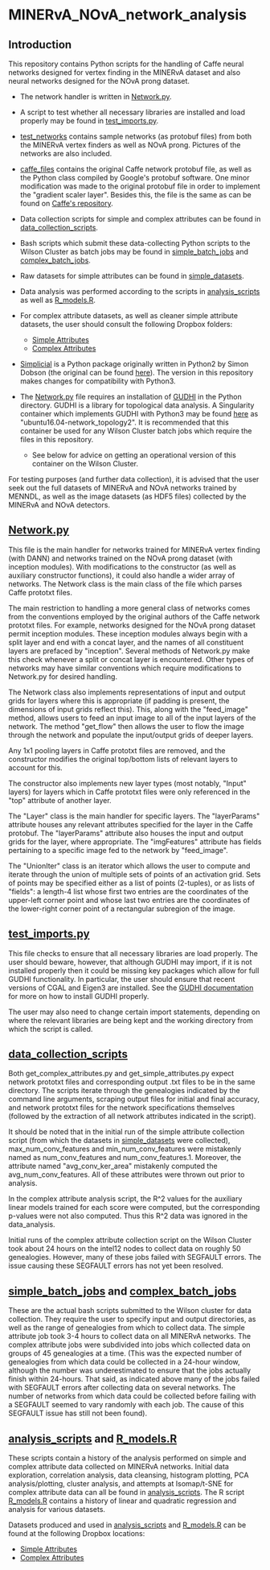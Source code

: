 MINERvA_NOvA_network_analysis
=============================

Introduction
-----------------------------

This repository contains Python scripts for the handling of Caffe neural
networks designed for vertex finding in the MINERvA dataset and also neural
networks designed for the NOvA prong dataset. 

* The network handler is written in
[Network.py](https://github.com/jhamer90811/MINERvA_NOvA_network_analysis/blob/master/Network.py).

* A script to test whether all necessary libraries are installed and load
properly may be found in [test_imports.py](https://github.com/jhamer90811/MINERvA_NOvA_network_analysis/blob/master/test_imports.py).

* [test_networks](https://github.com/jhamer90811/MINERvA_NOvA_network_analysis/tree/master/test_networks)
contains sample networks (as protobuf files) from both the MINERvA vertex finders as well as NOvA
prong. Pictures of the networks are also included.

* [caffe_files](https://github.com/jhamer90811/MINERvA_NOvA_network_analysis/tree/master/caffe_files)
contains the original Caffe network protobuf file, as well as the Python class
compiled by Google's protobuf software. One minor modification was made to the
original protobuf file in order to implement the "gradient scaler layer".
Besides this, the file is the same as can be found on [Caffe's repository](https://github.com/BVLC/caffe).

* Data collection scripts for simple and complex attributes can be found
in [data_collection_scripts](https://github.com/jhamer90811/MINERvA_NOvA_network_analysis/tree/master/data_collection_scripts).

* Bash scripts which submit these data-collecting Python scripts to the Wilson
Cluster as batch jobs may be found in [simple_batch_jobs](https://github.com/jhamer90811/MINERvA_NOvA_network_analysis/tree/master/simple_batch_jobs)
and [complex_batch_jobs](https://github.com/jhamer90811/MINERvA_NOvA_network_analysis/tree/master/complex_batch_jobs).

* Raw datasets for simple attributes can be found in [simple_datasets](https://github.com/jhamer90811/MINERvA_NOvA_network_analysis/tree/master/simple_datasets).

* Data analysis was performed according to the scripts in [analysis_scripts](https://github.com/jhamer90811/MINERvA_NOvA_network_analysis/tree/master/analysis_scripts)
as well as [R_models.R](https://github.com/jhamer90811/MINERvA_NOvA_network_analysis/blob/master/R_models.R). 

* For complex attribute datasets, as well as cleaner simple attribute datasets,
the user should consult the following Dropbox folders:
    - [Simple Attributes](https://www.dropbox.com/sh/mirz9pw0tlp87cq/AADoMgpPyabxeKr_9QRNlgk5a?dl=0)
    - [Complex Attributes](https://www.dropbox.com/sh/q6o4xvm2voq7jop/AAAvc9rXj_Ek6DpHbgZQkzwKa?dl=0)
    
* [Simplicial](https://github.com/jhamer90811/MINERvA_NOvA_network_analysis/tree/master/simplicial)
is a Python package originally written in Python2 by Simon Dobson (the original
can be found [here](https://simplicial.readthedocs.io/en/latest/)). The version
in this repository makes changes for compatibility with Python3.

* The [Network.py](https://github.com/jhamer90811/MINERvA_NOvA_network_analysis/blob/master/Network.py)
file requires an installation of [GUDHI](http://gudhi.gforge.inria.fr) in the
Python directory. GUDHI is a library for topological data analysis. A Singularity
container which implements GUDHI with Python3 may be found [here](https://www.singularity-hub.org/collections/1333)
as "ubuntu16.04-network_topology2". It is recommended that this container be
used for any Wilson Cluster batch jobs which require the files in this repository.
    - See below for advice on getting an operational version of this container
    on the Wilson Cluster.
    
For testing purposes (and further data collection), it is advised that the user 
seek out the full datasets of MINERvA and NOvA networks trained by MENNDL, 
as well as the image datasets (as HDF5 files) collected by the MINERvA and 
NOvA detectors.
    
[Network.py](https://github.com/jhamer90811/MINERvA_NOvA_network_analysis/blob/master/Network.py)
-------------------------------

This file is the main handler for networks trained for MINERvA vertex finding
(with DANN) and networks trained on the NOvA prong dataset (with inception 
modules). With modifications to the constructor (as well as auxiliary 
constructor functions), it could also handle a wider array of networks. The
Network class is the main class of the file which parses Caffe prototxt files.

The main restriction to handling a more general class of networks comes from the conventions employed by
the original authors of the Caffe network prototxt files. For example, networks
designed for the NOvA prong dataset permit inception modules. These inception
modules always begin with a split layer and end with a concat layer, and the
names of all constituent layers are prefaced by "inception". Several methods
of Network.py make this check whenever a split or concat layer is encountered.
Other types of networks may have similar conventions which require modifications
to Network.py for desired handling.

The Network class also implements representations of input and output grids for layers
where this is appropriate (if padding is present, the dimensions of input
grids reflect this). This, along with the "feed_image" method, allows users to
feed an input image to all of the input layers of the network. The method 
"get_flow" then allows the user to flow the image through the network and
populate the input/output grids of deeper layers.

Any 1x1 pooling layers in Caffe prototxt files are removed, and the constructor 
modifies the original top/bottom lists of relevant layers to account for this.

 The constructor also implements new layer types (most notably, "Input" layers)
 for layers which in Caffe prototxt files were only referenced in the "top"
 attribute of another layer.
 
 The "Layer" class is the main handler for specific layers. The "layerParams"
 attribute houses any relevant attributes specified for the layer in the 
 Caffe protobuf. The "layerParams" attribute also houses the input and output
 grids for the layer, where appropriate. The "imgFeatures" attribute has
 fields pertaining to a specific image fed to the network by "feed_image".
 
 The "UnionIter" class is an iterator which allows the user to compute and
 iterate through the union of multiple sets of points of an activation grid.
 Sets of points may be specified either as a list of points (2-tuples), or
 as lists of "fields": a length-4 list whose first two entries are the
 coordinates of the upper-left corner point and whose last two entries are
 the coordinates of the lower-right corner point of a rectangular subregion
 of the image.
 
 [test_imports.py](https://github.com/jhamer90811/MINERvA_NOvA_network_analysis/blob/master/test_imports.py)
 ---------------------
 
 This file checks to ensure that all necessary libraries are load properly.
 The user should beware, however, that although GUDHI may import, if it is not
 installed properly then it could be missing key packages which allow for
 full GUDHI functionality. In particular, the user should ensure that recent
 versions of CGAL and Eigen3 are installed. See the [GUDHI documentation](http://gudhi.gforge.inria.fr)
 for more on how to install GUDHI properly.
 
 The user may also need to change certain import statements, depending on where
 the relevant libraries are being kept and the working directory from which
 the script is called.
 
 [data_collection_scripts](https://github.com/jhamer90811/MINERvA_NOvA_network_analysis/tree/master/data_collection_scripts)
 ------------------------
 
 Both get_complex_attributes.py and get_simple_attributes.py expect network
 prototxt files and corresponding output .txt files to be in the same directory.
 The scripts iterate through the genealogies indicated by the command line
 arguments, scraping output files for initial and final accuracy, and network
 prototxt files for the network specifications themselves (followed by the
 extraction of all network attributes indicated in the script).
 
 It should be noted that in the initial run of the simple attribute collection
 script (from which the datasets in [simple_datasets](https://github.com/jhamer90811/MINERvA_NOvA_network_analysis/tree/master/simple_datasets)
 were collected), max_num_conv_features and min_num_conv_features  were
 mistakenly named as num_conv_features and num_conv_features.1. Moreover,
 the attribute named "avg_conv_ker_area" mistakenly computed the 
 avg_num_conv_features. All of these attributes were thrown out prior to
 analysis.
 
 In the complex attribute analysis script, the R^2 values for the auxiliary
 linear models trained for each score were computed, but the corresponding
 p-values were not also computed. Thus this R^2 data was ignored in the 
 data_analysis.
 
 Initial runs of the complex attribute collection script on the Wilson Cluster
 took about 24 hours on the intel12 nodes to collect data on roughly 50 genealogies. However, many
 of these jobs failed with SEGFAULT errors. The issue causing these SEGFAULT
 errors has not yet been resolved.
 
 [simple_batch_jobs](https://github.com/jhamer90811/MINERvA_NOvA_network_analysis/tree/master/simple_batch_jobs) and [complex_batch_jobs](https://github.com/jhamer90811/MINERvA_NOvA_network_analysis/tree/master/complex_batch_jobs)
 ---------------------------------
 
 These are the actual bash scripts submitted to the Wilson cluster for data
 collection. They require the user to specify input and output directories,
 as well as the range of genealogies from which to collect data. The simple
 attribute job took 3-4 hours to collect data on all MINERvA networks. The
 complex attribute jobs were subdivided into jobs which collected data on
 groups of 45 genealogies at a time. (This was the expected number of genealogies
 from which data could be collected in a 24-hour window, although the number
 was underestimated to ensure that the jobs actually finish within 24-hours.
 That said, as indicated above many of the jobs failed with SEGFAULT errors
 after collecting data on several networks. The number of networks from which
 data could be collected before failing with a SEGFAULT seemed to vary 
 randomly with each job. The cause of this SEGFAULT issue has still not been
 found).
 
 [analysis_scripts](https://github.com/jhamer90811/MINERvA_NOvA_network_analysis/tree/master/analysis_scripts) and [R_models.R](https://github.com/jhamer90811/MINERvA_NOvA_network_analysis/blob/master/R_models.R)
 ---------------------------
 
 These scripts contain a history of the analysis performed on simple and complex
 attribute data collected on MINERvA networks. Initial data exploration, 
 correlation analysis, data cleansing, histogram plotting, PCA analysis/plotting,
 cluster analysis, and attempts at Isomap/t-SNE for complex attribute data can
 all be found in [analysis_scripts](https://github.com/jhamer90811/MINERvA_NOvA_network_analysis/tree/master/analysis_scripts).
 The R script [R_models.R](https://github.com/jhamer90811/MINERvA_NOvA_network_analysis/blob/master/R_models.R)
 contains a history of linear and quadratic regression and analysis for various
 datasets.
 
 Datasets produced and used in [analysis_scripts](https://github.com/jhamer90811/MINERvA_NOvA_network_analysis/tree/master/analysis_scripts)
 and [R_models.R](https://github.com/jhamer90811/MINERvA_NOvA_network_analysis/blob/master/R_models.R)
 can be found at the following Dropbox locations:
  * [Simple Attributes](https://www.dropbox.com/sh/mirz9pw0tlp87cq/AADoMgpPyabxeKr_9QRNlgk5a?dl=0)
  * [Complex Attributes](https://www.dropbox.com/sh/q6o4xvm2voq7jop/AAAvc9rXj_Ek6DpHbgZQkzwKa?dl=0)
    
